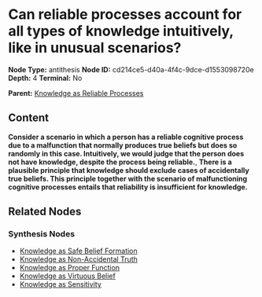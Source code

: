 # Can reliable processes account for all types of knowledge intuitively, like in unusual scenarios?

**Node Type:** antithesis
**Node ID:** cd214ce5-d40a-4f4c-9dce-d1553098720e
**Depth:** 4
**Terminal:** No

**Parent:** [Knowledge as Reliable Processes](knowledge-as-reliable-processes-synthesis-b420a2dc-3e4f-473d-a38b-54aedf987cb7.md)

## Content

**Consider a scenario in which a person has a reliable cognitive process due to a malfunction that normally produces true beliefs but does so randomly in this case. Intuitively, we would judge that the person does not have knowledge, despite the process being reliable.**, **There is a plausible principle that knowledge should exclude cases of accidentally true beliefs. This principle together with the scenario of malfunctioning cognitive processes entails that reliability is insufficient for knowledge.**

## Related Nodes

### Synthesis Nodes

- [Knowledge as Safe Belief Formation](knowledge-as-safe-belief-formation-synthesis-abe51151-9017-4990-882b-48be962c79bd.md)
- [Knowledge as Non-Accidental Truth](knowledge-as-non-accidental-truth-synthesis-29fc6b6b-8778-4ea1-b34c-bb856d8ebf4b.md)
- [Knowledge as Proper Function](knowledge-as-proper-function-synthesis-29365002-cbf8-4fe1-989f-68a64ee79b36.md)
- [Knowledge as Virtuous Belief](knowledge-as-virtuous-belief-synthesis-fd15f308-b641-4617-8482-10c692fa7bd1.md)
- [Knowledge as Sensitivity](knowledge-as-sensitivity-synthesis-8465e07d-1e54-477b-a2c3-9b12d77e7cde.md)
